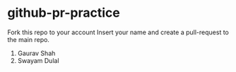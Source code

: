 # github-pr-practice
Fork this repo to your account
Insert your name and create a pull-request to the main repo.

1. Gaurav Shah
2. Swayam Dulal

